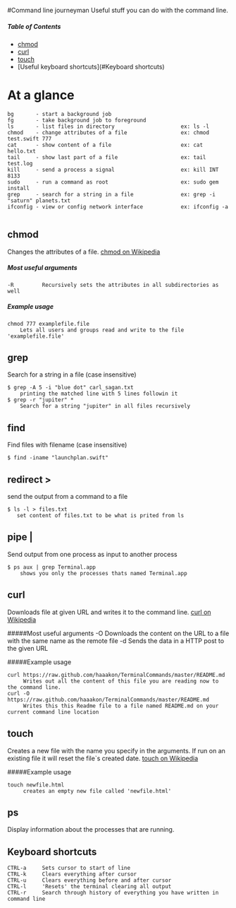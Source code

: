 #Command line journeyman
Useful stuff you can do with the command line.

##### Table of Contents  
* [chmod](#chmod)  
* [curl](#curl)
* [touch](#touch)
* [Useful keyboard shortcuts](#Keyboard shortcuts)

# At a glance

```
bg       - start a background job
fg       - take background job to foreground    
ls       - list files in directory                     ex: ls -l
chmod    - change attributes of a file                 ex: chmod test.swift 777
cat      - show content of a file                      ex: cat hello.txt
tail     - show last part of a file                    ex: tail test.log
kill     - send a process a signal                     ex: kill INT 8133
sudo     - run a command as root                       ex: sudo gem install
grep     - search for a string in a file               ex: grep -i "saturn" planets.txt
ifconfig - view or config network interface            ex: ifconfig -a
  
```

## chmod
Changes the attributes of a file.  [chmod on Wikipedia](http://en.wikipedia.org/wiki/Chmod) 

##### Most useful arguments
    -R         Recursively sets the attributes in all subdirectories as well
##### Example usage
```
chmod 777 examplefile.file
    Lets all users and groups read and write to the file 'examplefile.file'
```

## grep
Search for a string in a file (case insensitive)

```
$ grep -A 5 -i "blue dot" carl_sagan.txt
    printing the matched line with 5 lines followin it
$ grep -r "jupiter" *
    Search for a string "jupiter" in all files recursively
```

## find
Find files with filename (case insensitive)

```
$ find -iname "launchplan.swift"
```

## redirect >
send the output from a command to a file
```
$ ls -l > files.txt
   set content of files.txt to be what is prited from ls
```

## pipe |
Send output from one process as input to another process

```
$ ps aux | grep Terminal.app
    shows you only the processes thats named Terminal.app
```


## curl
Downloads file at given URL and writes it to the command line.  [curl on Wikipedia](http://en.wikipedia.org/wiki/CURL)

#####Most useful arguments
     -O        Downloads the content on the URL to a file with the same name as the remote file
     -d <data> Sends the data in a HTTP post to the given URL

#####Example usage
```Shell
curl https://raw.github.com/haaakon/TerminalCommands/master/README.md
     Writes out all the content of this file you are reading now to the command line.
curl -O https://raw.github.com/haaakon/TerminalCommands/master/README.md
     Writes this this Readme file to a file named README.md on your current command line location 
```


## touch
Creates a new file with the name you specify in the arguments. If run on an existing file it will reset the file`s created date. [touch on Wikipedia](http://en.wikipedia.org/wiki/Touch_(Unix))

#####Example usage
```Shell
touch newfile.html
     creates an empty new file called 'newfile.html'

```

## ps 
Display information about the processes that are running.



## Keyboard shortcuts
```
CTRL-a     Sets cursor to start of line
CTRL-k     Clears everything after cursor
CTRL-u     Clears everything before and after cursor
CTRL-l     'Resets' the terminal clearing all output
CTRL-r     Search through history of everything you have written in command line
```
